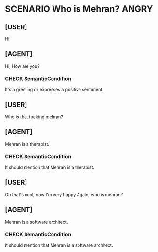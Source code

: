 # SCENARIO Who is Mehran? ANGRY

## [USER]
Hi

## [AGENT]
Hi, How are you?

### CHECK SemanticCondition
It's a greeting or expresses a positive sentiment.

## [USER]
Who is that fucking mehran?

## [AGENT]
Mehran is a therapist.
### CHECK SemanticCondition
It should mention that Mehran is a therapist.


## [USER]
Oh that's cool, now I'm very happy
Again, who is mehran?

## [AGENT]
Mehran is a software architect.
### CHECK SemanticCondition
It should mention that Mehran is a software architect.